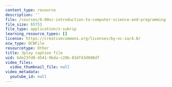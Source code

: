 ```yaml
---
content_type: resource
description: ''
file: /courses/6-00sc-introduction-to-computer-science-and-programming-spring-2011/6de23fd845419bdac28b816f43d688d7_QnAUd-em3E.srt
file_size: 65751
file_type: application/x-subrip
learning_resource_types: []
license: https://creativecommons.org/licenses/by-nc-sa/4.0/
ocw_type: OCWFile
resourcetype: Other
title: 3play caption file
uid: 6de23fd8-4541-9bda-c28b-816f43d688d7
video_files:
  video_thumbnail_file: null
video_metadata:
  youtube_id: null
---
```

